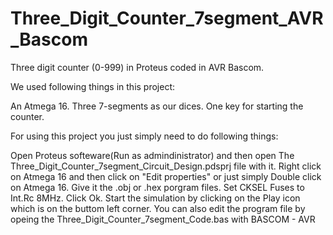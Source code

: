 # Three_Digit_Counter_7segment_AVR_Bascom
Three digit counter (0-999) in Proteus coded in AVR Bascom.

We used following things in this project:

An Atmega 16.
Three 7-segments as our dices.
One key for starting the counter.

For using this project you just simply need to do following things:

Open Proteus softeware(Run as admindinistrator) and then open The Three_Digit_Counter_7segment_Circuit_Design.pdsprj file with it.
Right click on Atmega 16 and then click on "Edit properties" or just simply Double click on Atmega 16.
Give it the .obj or .hex porgram files.
Set CKSEL Fuses to Int.Rc 8MHz.
Click Ok.
Start the simulation by clicking on the  Play icon which is on the buttom left corner.
You can also edit the program file by opeing the Three_Digit_Counter_7segment_Code.bas with BASCOM - AVR
